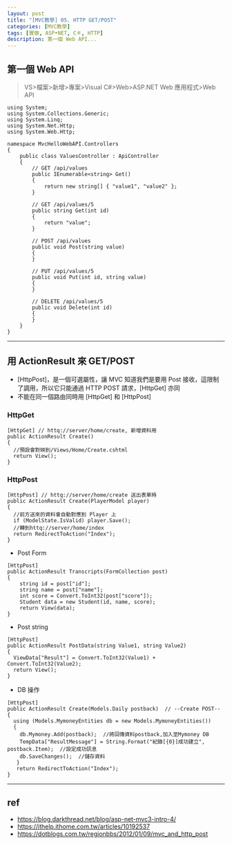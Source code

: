 ```yaml
---
layout: post
title: "[MVC教學] 05. HTTP GET/POST"
categories: [MVC教學]
tags: [實做, ASP•NET, C＃, HTTP]
description: 第一個 Web API...
---
```




## 第一個 Web API

> VS>檔案>新增>專案>Visual C#>Web>ASP.NET Web 應用程式>Web API

```
using System;
using System.Collections.Generic;
using System.Linq;
using System.Net.Http;
using System.Web.Http;
 
namespace MvcHelloWebAPI.Controllers
{
    public class ValuesController : ApiController
    {
        // GET /api/values
        public IEnumerable<string> Get()
        {
            return new string[] { "value1", "value2" };
        }
 
        // GET /api/values/5
        public string Get(int id)
        {
            return "value";
        }
 
        // POST /api/values
        public void Post(string value)
        {
        }
 
        // PUT /api/values/5
        public void Put(int id, string value)
        {
        }
 
        // DELETE /api/values/5
        public void Delete(int id)
        {
        }
    }
}
```

***

## 用 ActionResult 來 GET/POST

- [HttpPost]，是一個可選屬性，讓 MVC 知道我們是要用 Post 接收，這限制了調用，所以它只能通過 HTTP POST 請求，[HttpGet] 亦同
- 不能在同一個路由同時用 [HttpGet] 和 [HttpPost]

### HttpGet

```
[HttpGet] // httq://server/home/create, 新增資料用
public ActionResult Create()        
{
  //預設會對映到/Views/Home/Create.cshtml
  return View();
}
```

### HttpPost

```
[HttpPost] // httq://server/home/create 送出表單時          
public ActionResult Create(PlayerModel player)
{
  //前方送來的資料會自動對應到 Player 上
  if (ModelState.IsValid) player.Save();
  //轉到httq://server/home/index
  return RedirectToAction("Index");
}
```

- Post Form

```
[HttpPost]
public ActionResult Transcripts(FormCollection post)
{
	string id = post["id"];
	string name = post["name"];
	int score = Convert.ToInt32(post["score"]);
	Student data = new Student(id, name, score);
	return View(data);
}
```

- Post string

```
[HttpPost]
public ActionResult PostData(string Value1, string Value2)
{
  ViewData["Result"] = Convert.ToInt32(Value1) + Convert.ToInt32(Value2);
  return View();
}
```

- DB 操作

```
[HttpPost]
public ActionResult Create(Models.Daily postback)  // --Create POST--
{
  using (Models.MymoneyEntities db = new Models.MymoneyEntities())
  {
    db.Mymoney.Add(postback);  //將回傳資料postback,加入至Mymoney DB
    TempData["ResultMessage"] = String.Format("紀錄[{0}]成功建立", postback.Item);  //設定成功訊息
    db.SaveChanges();  //儲存資料
   }
   return RedirectToAction("Index");
}
```

***
## ref
- https://blog.darkthread.net/blog/asp-net-mvc3-intro-4/
- https://ithelp.ithome.com.tw/articles/10192537
- https://dotblogs.com.tw/regionbbs/2012/01/09/mvc_and_http_post

